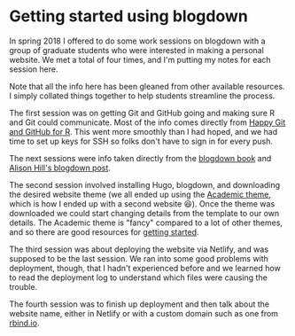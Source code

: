 # Getting started using blogdown

In spring 2018 I offered to do some work sessions on blogdown with a group of graduate students who were interested in making a personal website.  We met a total of four times, and I'm putting my notes for each session here.

Note that all the info here has been gleaned from other available resources.  I simply collated things together to help students streamline the process.

The first session was on getting Git and GitHub going and making sure R and Git could communicate.  Most of the info comes directly from [Happy Git and GitHub for R](http://happygitwithr.com/).  This went more smoothly than I had hoped, and we had time to set up keys for SSH so folks don't have to sign in for every push.

The next sessions were info taken directly from the [blogdown book](https://bookdown.org/yihui/blogdown/) and [Alison Hill's blogdown post](https://alison.rbind.io/post/up-and-running-with-blogdown/).  

The second session involved installing Hugo, blogdown, and downloading the desired website theme (we all ended up using the [Academic theme](https://github.com/gcushen/hugo-academic), which is how I ended up with a second website :laughing:).  Once the theme was downloaded we could start changing details from the template to our own details.  The Academic theme is "fancy" compared to a lot of other themes, and so there are good resources for [getting started](https://sourcethemes.com/academic/docs/).

The third session was about deploying the website via Netlify, and was supposed to be the last session.  We ran into some good problems with deployment, though, that I hadn't experienced before and we learned how to read the deployment log to understand which files were causing the trouble.

The fourth session was to finish up deployment and then talk about the website name, either in Netlify or with a custom domain such as one from [rbind.io](https://support.rbind.io/about/).


